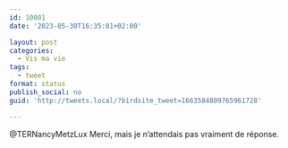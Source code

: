```yaml
---
id: 10001
date: '2023-05-30T16:35:01+02:00'

layout: post
categories:
  - Vis ma vie
tags:
  - tweet
format: status
publish_social: no
guid: 'http://tweets.local/?birdsite_tweet=1663584809765961728'

---
```


@TERNancyMetzLux Merci, mais je n’attendais pas vraiment de réponse.